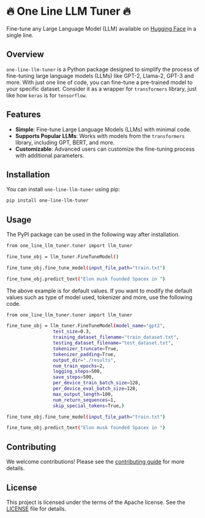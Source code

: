 # 🔥 One Line LLM Tuner 🔥

Fine-tune any Large Language Model (LLM) available on [Hugging Face](https://www.huggingface.co) in a single line.

## Overview

`one-line-llm-tuner` is a Python package designed to simplify the process of fine-tuning large language models (LLMs) like GPT-2, Llama-2, GPT-3 and more. With just one line of code, you can fine-tune a pre-trained model to your specific dataset. Consider it as a wrapper for `transformers` library, just like how `keras` is for `tensorflow`.

## Features

- **Simple**: Fine-tune Large Language Models (LLMs) with minimal code.
- **Supports Popular LLMs**: Works with models from the `transformers` library, including GPT, BERT, and more.
- **Customizable**: Advanced users can customize the fine-tuning process with additional parameters.

## Installation

You can install `one-line-llm-tuner` using pip:

```bash
pip install one-line-llm-tuner
```

## Usage

The PyPI package can be used in the following way after installation.

```bash
from one_line_llm_tuner.tuner import llm_tuner

fine_tune_obj = llm_tuner.FineTuneModel()

fine_tune_obj.fine_tune_model(input_file_path="train.txt")

fine_tune_obj.predict_text("Elon musk founded Spacex in ")
```

The above example is for default values. If you want to modify the default values such as type of model used, tokenizer and more, use the following code.

```bash
from one_line_llm_tuner.tuner import llm_tuner

fine_tune_obj = llm_tuner.FineTuneModel(model_name="gpt2",
                 test_size=0.3,
                 training_dataset_filename="train_dataset.txt",
                 testing_dataset_filename="test_dataset.txt",
                 tokenizer_truncate=True,
                 tokenizer_padding=True,
                 output_dir="./results",
                 num_train_epochs=2,
                 logging_steps=500,
                 save_steps=500,
                 per_device_train_batch_size=128,
                 per_device_eval_batch_size=128,
                 max_output_length=100,
                 num_return_sequences=1,
                 skip_special_tokens=True,)

fine_tune_obj.fine_tune_model(input_file_path="train.txt")

fine_tune_obj.predict_text("Elon musk founded Spacex in ")
```


## Contributing
We welcome contributions! Please see the [contributing guide](Contributing.md) for more details.

## License
This project is licensed under the terms of the Apache license. See the [LICENSE](LICENSE.txt) file for details.
